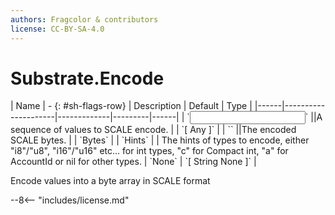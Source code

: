 ```yaml
---
authors: Fragcolor & contributors
license: CC-BY-SA-4.0
---
```



# Substrate.Encode

<div class="sh-parameters" markdown="1">
| Name | - {: #sh-flags-row} | Description | Default | Type |
|------|---------------------|-------------|---------|------|
| `<input>` ||A sequence of values to SCALE encode. | | `[ Any ]` |
| `<output>` ||The encoded SCALE bytes. | | `Bytes` |
| `Hints` |  | The hints of types to encode, either "i8"/"u8", "i16"/"u16" etc... for int types, "c" for Compact int, "a" for AccountId or nil for other types. | `None` | `[ String None ]` |

</div>

Encode values into a byte array in SCALE format

--8<-- "includes/license.md"
